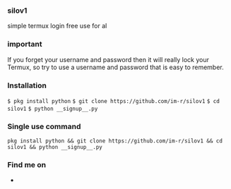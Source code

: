 ### silov1
simple termux login free use for al

### important
If you forget your username and password then it will really lock your Termux, so try to use a username and password that is easy to remember.

### Installation
```$ pkg install python```
```$ git clone https://github.com/im-r/silov1```
```$ cd silov1```
```$ python __signup__.py```

### Single use command
```
pkg install python && git clone https://github.com/im-r/silov1 && cd silov1 && python __signup__.py
```

### Find me on
<ul>
<li><a href="https://instagram.com/rfadllhwbsn"></a></li>
</ul>
